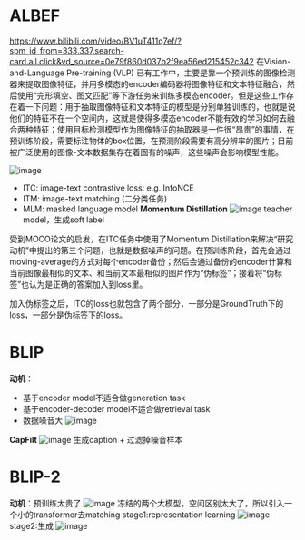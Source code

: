 # ALBEF
https://www.bilibili.com/video/BV1uT411q7ef/?spm_id_from=333.337.search-card.all.click&vd_source=0e79f860d037b2f9ea56ed215452c342
在Vision-and-Language Pre-training (VLP) 已有工作中，主要是靠一个预训练的图像检测器来提取图像特征，并用多模态的encoder编码器将图像特征和文本特征融合，然后使用“完形填空、图文匹配”等下游任务来训练多模态encoder。但是这些工作存在着一下问题：用于抽取图像特征和文本特征的模型是分别单独训练的，也就是说他们的特征不在一个空间内，这就是使得多模态encoder不能有效的学习如何去融合两种特征；使用目标检测模型作为图像特征的抽取器是一件很“昂贵”的事情，在预训练阶段，需要标注物体的box位置，在预测阶段需要有高分辨率的图片；目前被广泛使用的图像-文本数据集存在着固有的噪声，这些噪声会影响模型性能。

![image](https://github.com/user-attachments/assets/2294e3bf-5150-4af4-8c7a-549b4fc9733c)
- ITC: image-text contrastive loss: e.g. InfoNCE
- ITM: image-text matching (二分类任务)
- MLM: masked language model
**Momentum Distillation**
  ![image](https://github.com/user-attachments/assets/74c173a0-b89b-4fe5-99d5-bcdea5ea6582)
teacher model，生成soft label

受到MOCO论文的启发，在ITC任务中使用了Momentum Distillation来解决“研究动机”中提出的第三个问题，也就是数据噪声的问题。在预训练阶段，首先会通过moving-average的方式对每个encoder备份；然后会通过备份的encoder计算和当前图像最相似的文本、和当前文本最相似的图片作为“伪标签”；接着将“伪标签”也认为是正确的答案加入到loss里。

加入伪标签之后，ITC的loss也就包含了两个部分，一部分是GroundTruth下的loss，一部分是伪标签下的loss。


# BLIP
**动机**：
- 基于encoder model不适合做generation task
- 基于encoder-decoder model不适合做retrieval task
- 数据噪音大
![image](https://github.com/user-attachments/assets/9f6b5285-dd41-4cf8-88d6-906881f1eb8a)

**CapFilt**
![image](https://github.com/user-attachments/assets/abb11b8e-74c5-44fe-8c0d-785a2e66c544)
生成caption + 过滤掉噪音样本

# BLIP-2
**动机**：预训练太贵了
![image](https://github.com/user-attachments/assets/4a726f01-d139-423b-b0ff-9c21bcde6d63)
冻结的两个大模型，空间区别太大了，所以引入一个小的transformer去matching
stage1:representation learning
![image](https://github.com/user-attachments/assets/e294630e-a2ab-4521-8d1b-f37991939af3)
stage2:生成
![image](https://github.com/user-attachments/assets/d68e6d1a-6065-45b2-be2f-0ad87598044d)



